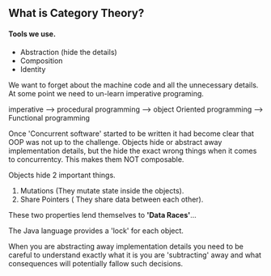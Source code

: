 ## What is Category Theory?

#### Tools we use.

- Abstraction (hide the details)
- Composition
- Identity

We want to forget about the machine code and all the unnecessary details. At some point we need to un-learn
imperative programing.

imperative --> procedural programming --> object Oriented programming --> Functional programming

Once 'Concurrent software' started to be written it had become clear that OOP was not up to the challenge.
Objects hide or abstract away implementation details, but the hide the exact wrong things when it comes to concurrentcy. This makes them NOT composable.

Objects hide 2 important things.

1. Mutations (They mutate state inside the objects).
2. Share Pointers ( They share data between each other).

These two properties lend themselves to **'Data Races'**...

The Java language provides a 'lock' for each object.

When you are abstracting away implementation details you need to be careful to understand exactly what it is you are 'subtracting' away and what consequences will potentially fallow such decisions.
